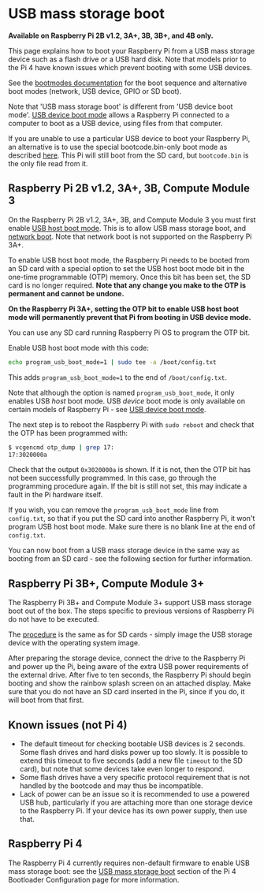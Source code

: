 # USB mass storage boot

**Available on Raspberry Pi 2B v1.2, 3A+, 3B, 3B+, and 4B only.**

This page explains how to boot your Raspberry Pi from a USB mass storage device such as a flash drive or a USB hard disk. Note that models prior to the Pi 4 have known issues which prevent booting with some USB devices.

See the [bootmodes documentation](README.md) for the boot sequence and alternative boot modes (network, USB device, GPIO or SD boot).

Note that 'USB mass storage boot' is different from 'USB device boot mode'. [USB device boot mode](device.md) allows a Raspberry Pi connected to a computer to boot as a USB device, using files from that computer.

If you are unable to use a particular USB device to boot your Raspberry Pi, an alternative is to use the special bootcode.bin-only boot mode as described [here](README.md). This Pi will still boot from the SD card, but `bootcode.bin` is the only file read from it.

## Raspberry Pi 2B v1.2, 3A+, 3B, Compute Module 3

On the Raspberry Pi 2B v1.2, 3A+, 3B, and Compute Module 3 you must first enable [USB host boot mode](host.md). This is to allow USB mass storage boot, and [network boot](net.md). Note that network boot is not supported on the Raspberry Pi 3A+.

To enable USB host boot mode, the Raspberry Pi needs to be booted from an SD card with a special option to set the USB host boot mode bit in the one-time programmable (OTP) memory. Once this bit has been set, the SD card is no longer required. **Note that any change you make to the OTP is permanent and cannot be undone.**

**On the Raspberry Pi 3A+, setting the OTP bit to enable USB host boot mode will permanently prevent that Pi from booting in USB device mode.**

You can use any SD card running Raspberry Pi OS to program the OTP bit.

Enable USB host boot mode with this code:

```bash
echo program_usb_boot_mode=1 | sudo tee -a /boot/config.txt
```

This adds `program_usb_boot_mode=1` to the end of `/boot/config.txt`.

Note that although the option is named `program_usb_boot_mode`, it only enables USB *host* boot mode. USB *device* boot mode is only available on certain models of Raspberry Pi - see [USB device boot mode](device.md).

The next step is to reboot the Raspberry Pi with `sudo reboot` and check that the OTP has been programmed with:

```bash
$ vcgencmd otp_dump | grep 17:
17:3020000a
```

Check that the output `0x3020000a` is shown. If it is not, then the OTP bit has not been successfully programmed. In this case, go through the programming procedure again. If the bit is still not set, this may indicate a fault in the Pi hardware itself.

If you wish, you can remove the `program_usb_boot_mode` line from `config.txt`, so that if you put the SD card into another Raspberry Pi, it won't program USB host boot mode. Make sure there is no blank line at the end of `config.txt`.

You can now boot from a USB mass storage device in the same way as booting from an SD card - see the following section for further information.

## Raspberry Pi 3B+, Compute Module 3+

The Raspberry Pi 3B+ and Compute Module 3+ support USB mass storage boot out of the box. The steps specific to previous versions of Raspberry Pi do not have to be executed.

The [procedure](../../../installation/installing-images) is the same as for SD cards - simply image the USB storage device with the operating system image.

After preparing the storage device, connect the drive to the Raspberry Pi and power up the Pi, being aware of the extra USB power requirements of the external drive.
After five to ten seconds, the Raspberry Pi should begin booting and show the rainbow splash screen on an attached display. Make sure that you do not have an SD card inserted in the Pi, since if you do, it will boot from that first.

## Known issues (not Pi 4)

- The default timeout for checking bootable USB devices is 2 seconds. Some flash drives and hard disks power up too slowly. It is possible to extend this timeout to five seconds (add a new file `timeout` to the SD card), but note that some devices take even longer to respond.
- Some flash drives have a very specific protocol requirement that is not handled by the bootcode and may thus be incompatible.
- Lack of power can be an issue so it is recommended to use a powered USB hub, particularly if you are attaching more than one storage device to the Raspberry Pi. If your device has its own power supply, then use that.

<a name="pi4"></a>
## Raspberry Pi 4

The Raspberry Pi 4 currently requires non-default firmware to enable USB mass storage boot: see the [USB mass storage boot](../bcm2711_bootloader_config.md#usbmassstorageboot) section of the Pi 4 Bootloader Configuration page for more information.
